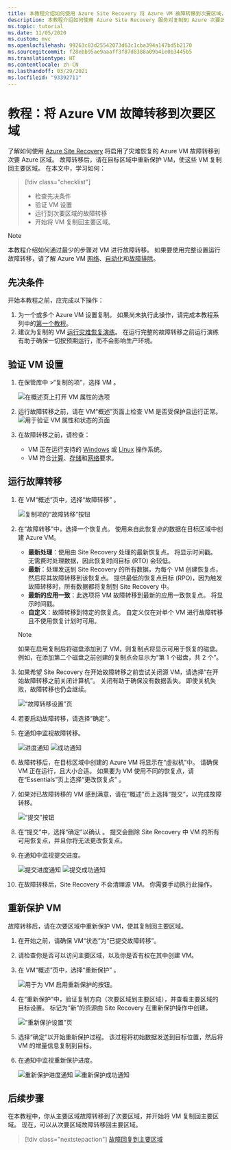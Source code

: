 ```yaml
---
title: 本教程介绍如何使用 Azure Site Recovery 将 Azure VM 故障转移到次要区域，以实现灾难恢复。
description: 本教程介绍如何使用 Azure Site Recovery 服务对复制到 Azure 次要区域的 Azure VM 进行故障转移和重新保护，以实现灾难恢复。
ms.topic: tutorial
ms.date: 11/05/2020
ms.custom: mvc
ms.openlocfilehash: 99263c83d25542073d63c1cba394a147bd5b2170
ms.sourcegitcommit: f28ebb95ae9aaaff3f87d8388a09b41e0b3445b5
ms.translationtype: HT
ms.contentlocale: zh-CN
ms.lasthandoff: 03/29/2021
ms.locfileid: "93392711"
---
```

# <a name="tutorial-fail-over-azure-vms-to-a-secondary-region"></a>教程：将 Azure VM 故障转移到次要区域

了解如何使用 [Azure Site Recovery](site-recovery-overview.md) 将启用了灾难恢复的 Azure VM 故障转移到次要 Azure 区域。 故障转移后，请在目标区域中重新保护 VM，使这些 VM 复制回主要区域。 在本文中，学习如何：

> [!div class="checklist"]
> * 检查先决条件
> * 验证 VM 设置
> * 运行到次要区域的故障转移
> * 开始将 VM 复制回主要区域。


> [!NOTE]
> 本教程介绍如何通过最少的步骤对 VM 进行故障转移。 如果要使用完整设置运行故障转移，请了解 Azure VM [网络](azure-to-azure-about-networking.md)、[自动化](azure-to-azure-powershell.md)和[故障排除](azure-to-azure-troubleshoot-errors.md)。



## <a name="prerequisites"></a>先决条件

开始本教程之前，应完成以下操作：

1. 为一个或多个 Azure VM 设置复制。 如果尚未执行此操作，请完成本教程系列中的[第一个教程](azure-to-azure-tutorial-enable-replication.md)。
2. 建议为复制的 VM [运行灾难恢复演练](azure-to-azure-tutorial-dr-drill.md)。 在运行完整的故障转移之前运行演练有助于确保一切按预期运行，而不会影响生产环境。 


## <a name="verify-the-vm-settings"></a>验证 VM 设置

1. 在保管库中 >“复制的项”，选择 VM  。

    ![在概述页上打开 VM 属性的选项](./media/azure-to-azure-tutorial-failover-failback/vm-settings.png)

2. 运行故障转移之前，请在 VM“概述”页面上检查 VM 是否受保护且运行正常。
    ![用于验证 VM 属性和状态的页面](./media/azure-to-azure-tutorial-failover-failback/vm-state.png)

3. 在故障转移之前，请检查：
    - VM 正在运行支持的 [Windows](azure-to-azure-support-matrix.md#windows) 或 [Linux](azure-to-azure-support-matrix.md#replicated-machines---linux-file-systemguest-storage) 操作系统。
    - VM 符合[计算](azure-to-azure-support-matrix.md#replicated-machines---compute-settings)、[存储](azure-to-azure-support-matrix.md#replicated-machines---storage)和[网络](azure-to-azure-support-matrix.md#replicated-machines---networking)要求。

## <a name="run-a-failover"></a>运行故障转移


1. 在 VM“概述”页中，选择“故障转移” 。

    ![复制项的“故障转移”按钮](./media/azure-to-azure-tutorial-failover-failback/failover-button.png)

3. 在“故障转移”中，选择一个恢复点。 使用来自此恢复点的数据在目标区域中创建 Azure VM。
  
   - **最新处理**：使用由 Site Recovery 处理的最新恢复点。 将显示时间戳。 无需费时处理数据，因此恢复时间目标 (RTO) 会较低。
   -  **最新**：处理发送到 Site Recovery 的所有数据，为每个 VM 创建恢复点，然后将其故障转移到该恢复点。 提供最低的恢复点目标 (RPO)，因为触发故障转移时，所有数据都将复制到 Site Recovery 中。
   - **最新的应用一致**：此选项将 VM 故障转移到最新的应用一致恢复点。 将显示时间戳。
   - **自定义**：故障转移到特定的恢复点。 自定义仅在对单个 VM 进行故障转移且不使用恢复计划时可用。

    > [!NOTE]
    > 如果在启用复制后将磁盘添加到了 VM，则复制点将显示可用于恢复的磁盘。 例如，在添加第二个磁盘之前创建的复制点会显示为“第 1 个磁盘，共 2 个”。

4. 如果希望 Site Recovery 在开始故障转移之前尝试关闭源 VM，请选择“在开始故障转移之前关闭计算机”。 关闭有助于确保没有数据丢失。 即使关机失败，故障转移也仍会继续。 

    ![“故障转移设置”页](./media/azure-to-azure-tutorial-failover-failback/failover-settings.png)    

3. 若要启动故障转移，请选择“确定”。
4. 在通知中监视故障转移。

    ![进度通知](./media/azure-to-azure-tutorial-failover-failback/notification-failover-start.png) ![成功通知](./media/azure-to-azure-tutorial-failover-failback/notification-failover-finish.png)     

5. 故障转移后，在目标区域中创建的 Azure VM 将显示在“虚拟机”中。 请确保 VM 正在运行，且大小合适。 如果要为 VM 使用不同的恢复点，请在“Essentials”页上选择“更改恢复点” 。
6. 如果对已故障转移的 VM 感到满意，请在“概述”页上选择“提交”，以完成故障转移。

    ![“提交”按钮](./media/azure-to-azure-tutorial-failover-failback/commit-button.png) 

7. 在“提交”中，选择“确定”以确认 。 提交会删除 Site Recovery 中 VM 的所有可用恢复点，并且你将无法更改恢复点。

8. 在通知中监视提交进度。

    ![提交进度通知](./media/azure-to-azure-tutorial-failover-failback/notification-commit-start.png) ![提交成功通知](./media/azure-to-azure-tutorial-failover-failback/notification-commit-finish.png)    

9. 在故障转移后，Site Recovery 不会清理源 VM。 你需要手动执行此操作。


## <a name="reprotect-the-vm"></a>重新保护 VM

故障转移后，请在次要区域中重新保护 VM，使其复制回主要区域。 

1. 在开始之前，请确保 VM“状态”为“已提交故障转移”。
2. 请检查你是否可以访问主要区域，以及你是否有权在其中创建 VM。
3. 在 VM“概述”页中，选择“重新保护” 。

   ![用于为 VM 启用重新保护的按钮。](./media/azure-to-azure-tutorial-failover-failback/reprotect-button.png)

4. 在“重新保护”中，验证复制方向（次要区域到主要区域），并查看主要区域的目标设置。 标记为“新”的资源由 Site Recovery 在重新保护操作中创建。

     ![“重新保护设置”页](./media/azure-to-azure-tutorial-failover-failback/reprotect.png)

6. 选择“确定”以开始重新保护过程。 该过程将初始数据发送到目标位置，然后将 VM 的增量信息复制到目标。
7. 在通知中监视重新保护进度。 

    ![重新保护进度通知](./media/azure-to-azure-tutorial-failover-failback/notification-reprotect-start.png) ![重新保护成功通知](./media/azure-to-azure-tutorial-failover-failback/notification-reprotect-finish.png)
    

## <a name="next-steps"></a>后续步骤

在本教程中，你从主要区域故障转移到了次要区域，并开始将 VM 复制回主要区域。 现在，可以从次要区域故障转移回主要区域。

> [!div class="nextstepaction"]
> [故障回复到主要区域](azure-to-azure-tutorial-failback.md)
